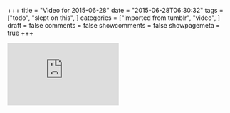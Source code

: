 +++
title = "Video for 2015-06-28"
date = "2015-06-28T06:30:32"
tags = ["todo", "slept on this", ]
categories = ["imported from tumblr", "video", ]
draft = false
comments = false
showcomments = false
showpagemeta = true
+++

<iframe width="250" height="141"  id="youtube_iframe" src="https://www.youtube.com/embed/52SVAMM3V78?feature=oembed&amp;enablejsapi=1&amp;origin=http://safe.txmblr.com&amp;wmode=opaque" frameborder="0" allowfullscreen></iframe><br /><br />